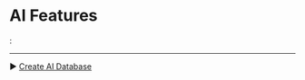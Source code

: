 ﻿# AI Features

:

___

▶ [Create AI Database](https://github.com/lennilobel/sql2022-workshop-hol-vegas2025/tree/master/HOL/4.%20AI%20Features/1.%20Create%20AI%20Database)
